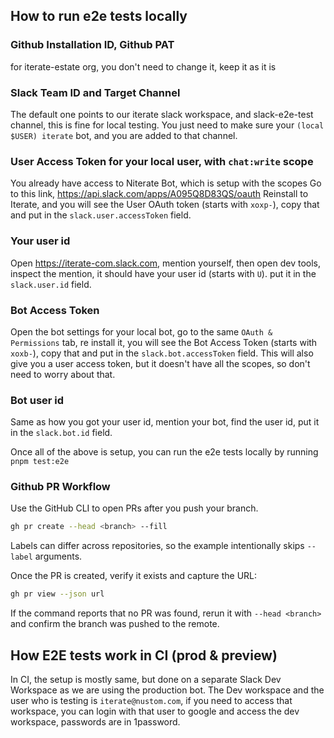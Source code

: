 ## How to run e2e tests locally

### Github Installation ID, Github PAT

for iterate-estate org, you don't need to change it, keep it as it is

### Slack Team ID and Target Channel

The default one points to our iterate slack workspace, and slack-e2e-test channel, this is fine for local testing.
You just need to make sure your `(local $USER) iterate` bot, and you are added to that channel.

### User Access Token for your local user, with `chat:write` scope

You already have access to Niterate Bot, which is setup with the scopes
Go to this link, <https://api.slack.com/apps/A095Q8D83QS/oauth>
Reinstall to Iterate, and you will see the User OAuth token (starts with `xoxp-`), copy that and put in the `slack.user.accessToken` field.

### Your user id

Open <https://iterate-com.slack.com>, mention yourself, then open dev tools, inspect the mention, it should have your user id (starts with `U`).
put it in the `slack.user.id` field.

### Bot Access Token

Open the bot settings for your local bot, go to the same `OAuth & Permissions` tab, re install it, you will see the Bot Access Token (starts with `xoxb-`), copy that and put in the `slack.bot.accessToken` field.
This will also give you a user access token, but it doesn't have all the scopes, so don't need to worry about that.

### Bot user id

Same as how you got your user id, mention your bot, find the user id, put it in the `slack.bot.id` field.

Once all of the above is setup, you can run the e2e tests locally by running `pnpm test:e2e`

### Github PR Workflow

Use the GitHub CLI to open PRs after you push your branch.

```bash
gh pr create --head <branch> --fill
```

Labels can differ across repositories, so the example intentionally skips `--label` arguments.

Once the PR is created, verify it exists and capture the URL:

```bash
gh pr view --json url
```

If the command reports that no PR was found, rerun it with `--head <branch>` and confirm the branch was pushed to the remote.

## How E2E tests work in CI (prod & preview)

In CI, the setup is mostly same, but done on a separate Slack Dev Workspace as we are using the production bot.
The Dev workspace and the user who is testing is `iterate@nustom.com`, if you need to access that workspace, you can login with that user to google and access the dev workspace, passwords are in 1password.
